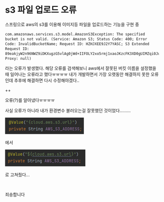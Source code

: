 # s3 파일 업로드 오류

스프링으로 aws의 s3를 이용해 이미지등 파일을 업로드하는 기능을 구현 중 

```
com.amazonaws.services.s3.model.AmazonS3Exception: The specified bucket is not valid. (Service: Amazon S3; Status Code: 400; Error Code: InvalidBucketName; Request ID: HZHJXEE9J2Y7YASC; S3 Extended Request ID: 89eakjyW2n96NWZ9iDKXugzG5vlAg0jWd+IIFOLY2xo5rmj1xaoJKzcFK3XD0gUIMZqi0JuHnoU=; Proxy: null)
```

라는 오류가 발생했다. 해당 오류를 검색해보니 aws에서 잘못된 버킷 이름을 설정했을때 일어나는 오류라고 했다ㅠㅠㅠㅠ 내가 개발하면서 가장 오랫동안 해결하지 못한 오류인데 추후에 해결하면 다시 수정해야겠다..

++

오류(?)를 알아냈다ㅠㅠㅠㅠ

사실 오류가 아니라 내가 환경변수 불러오는걸 잘못했던 것이었다.........

![untitle](/img/babo1.png)

에서

![untitle](/img/babo2.png)

로 고쳐줬다...

<br>

죄송합니다
